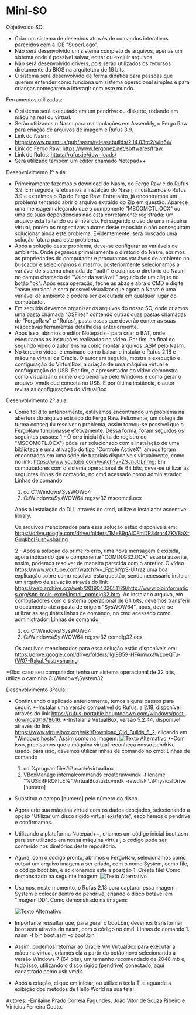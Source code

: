 # Mini-SO

Objetivo do SO: 
  - Criar um sistema de desenhos através de comandos interativos parecidos com a IDE "SuperLogo".
  - Não será desenvolvido um sistema completo de arquivos, apenas um sistema onde é possível salvar, editar ou excluir arquivos.
  - Não será desenvolvido drivers, pois serão utilizados os recursos diretamente da BIOS na arquitetura de 16 bits.
  - O sistema será desenvolvido de forma didática para pessoas que querem entender como funciona um sistema operacional simples e para crianças começarem a interagir com este mundo.

Ferramentas utilizadas:
  - O sistema será executado em um pendrive ou diskette, rodando em máquina real ou virtual.
  - Serão utilizados o Nasm para manipulações em Assembly, o Fergo Raw para criação de arquivos de imagem e Rufus 3.9.
  - Link do Nasm: https://www.nasm.us/pub/nasm/releasebuilds/2.14.03rc2/win64/
  - Link do Fergo Raw: https://www.fergonez.net/softwares/fraw
  - Link do Rufus: https://rufus.ie/downloads/
  - Será utilizado também um editor chamado Notepad++

Desenvolvimento 1º aula:
  - Primeiramente fazemos o download do Nasm, do Fergo Raw e do Rufus 3.9. Em seguida, efetuamos a instalção do Nasm, inicializamos o Rufus 3.9 e extraimos o Zip do Fergo Raw. Entretanto, já encontramos um problema tentando abrir o arquivo extraído do Zip em questão. Aparece uma mensagem alegando que o componente "MSCOMCTL.OCX" ou uma de suas dependências não está corretamente registrada: um arquivo está faltando ou é inválido. Foi sugerido o uso de uma máquina virtual, porém os respectivos autores deste repositório não conseguiram solucionar ainda este problema. Evidentemente, será buscado uma solução futura para este problema.
  - Após a solução deste problema, deve-se configurar as variáveis de ambiente. Onde pegamos primeiramente o diretório do Nasm, abrimos as propriedades do computador e procuramos variáveis de ambiento no buscador e selecionamos o mesmo, posteriormente selecionamos a variável de sistema chamada de "path" e colamos o diretório do Nasm no campo chamado de "Valor da variável:" seguido de um clique no botão "ok". Após essa operação, feche as abas e abra o CMD e digite "nasm version" e será possível visualizar que agora o Nasm é uma variável de ambiente e poderá ser executada em qualquer lugar do computador.
  - Em seguida devemos organizar os arquivos do nosso SO, onde criamos uma pasta chamada "OSFiles" contendo outras duas pastas chamadas de "FergoRaw" e "Rufus", pasta essas que deverão conter as suas respectivas ferramentas detalhadas anteriormente.
  - Após isso, abrimos o editor Notepad++ para criar o BAT, onde executamos as instruções realizadas no vídeo. Por fim, no final do segundo vídeo o autor ensina como montar arquivos .ASM pelo Nasm.
  - No terceiro vídeo, é ensinado como baixar e instalar o Rufus 2.18 e máquina virtual da Oracle. O autor em seguida, mostra a execução e configuração do VirtualBox, a criação de uma máquina virtual e confuguração do USB. Por fim, o apresentador do vídeo demonstra como visualizar o número do pendrive pelo Windows e como gerar o arquivo .vmdk que conecta no USB. E por última instância, o autor revisa as configurações do VirtualBox.


Desenvolvimento 2º aula:
  - Como foi dito anteriormente, estávamos encontrando um problema na abertura do arquivo extraído do Fergo Raw. Felizmente, um colega de turma conseguiu resolver o problema, assim tornou-se possível que o FergoRaw funcionasse efetivamente. Dessa forma, foram seguidos os seguintes passos:
    1 - O erro inicial (falta de registro do "MSCOMCTL.OCX") pôde ser solucionado com a instalação de uma biblioteca e uma ativação do tipo "Controle ActiveX", ambos foram encontrados em uma série de tutoriais disponíveis virtualmente, como no link: https://www.youtube.com/watch?v=ZSJnJULnrng; Em computadores com o sistema operacional de 64 bits, deve-se utilizar as seguintes linhas de comando, no cmd acessado como administrador:
    Linhas de comando:
    1. cd C:\Windows\SysWOW64
    2. C:\Windows\SysWOW64 regsvr32 mscomctl.ocx
    
    Após a instalação da DLL através do cmd, utilize o instalador ascentive-library.

    Os arquivos mencionados para essa solução estão disponíveis em: https://drive.google.com/drive/folders/1Me89gAlCFmDR34rhr4ZKV8aXrGuqkbcI?usp=sharing
      
    2 - Após a solução do primeiro erro, uma nova mensagem é exibida, agora indicando que o componente "COMDLG32.OCX" estaria ausente, assim, podemos resolver de maneira parecida com o anterior. O vídeo https://www.youtube.com/watch?v=_Fpp6lYpS-U traz uma boa explicação sobre como resolver esta questão, sendo necessário instalar um arquivo de ativação através do link https://web.archive.org/web/20190402051129/http://www.bioinformatics.org/snp-tools-excel/install_comdlg32.htm. Ao instalar o arquivo, em computadores com o sistema operacional de 64 bits, devemos transferir o documento até a pasta de origem "SysWOW64", após, deve-se utilizar as seguintes linhas de comando, no cmd acessado como administrador:
    Linhas de comando:
    1. cd C:\Windows\SysWOW64
    2. C:\Windows\SysWOW64 regsvr32 comdlg32.ocx

    Os arquivos mencionados para essa solução estão disponíveis em: https://drive.google.com/drive/folders/1gI9B59-HFAmwxaWLpeQTu-fW07-RxkaL?usp=sharing

*Obs: caso seu computador tenha um sistema operacional de 32 bits, utilize o caminho C:\Windows\System32


Desenvolvimento 3ºaula:
  - Continuando o aplicado anteriormente, temos alguns passos para seguir:
      *-Instalar uma versão compatível do Rufus, a 2.18, disponível através do link https://rufus-portable.br.uptodown.com/windows/post-download/1678016.
      *-Instalar a VirtualBox, versão 5.2.44, disponível através do link https://www.virtualbox.org/wiki/Download_Old_Builds_5_2, clicando em "Windows hosts". Assim como na imagem:
      ![Texto Alternativo](https://i.ibb.co/nLNwhVC/Captura-de-tela-2024-05-07-125008.png)
      *-Com isso, precisamos que a máquina virtual reconheça nosso pendrive usado, para isso, devemos utilizar linhas de comando no cmd:
      Linhas de comando    
      1. cd %programfiles%\oracle\virtualbox
      2. VBoxManage internalcommands createrawvmdk -filename       "%USERPROFILE%"\.VirtualBox\usb.vmdk -rawdisk \\.\PhysicalDrive [numero]
  - Substitua o campo [numero] pelo número do disco.
  - Agora crie sua máquina virtual com os dados desejados, selecionando a opção "Utilizar um disco rígido virtual existente", escolhemos o pendrive e confirmamos.
  - Utilizando a plataforma Notepad++, criamos um código inicial boot.asm para ser utilizado em nossa máquina virtual, o código pode ser conferido nos diretórios deste repositório.
  - Agora, com o código pronto, abrimos o FergoRaw, selecionamos como output um arquivo imagem a ser criado, com o nome System, como file, o código boot.bin, e adicionamos este a posição 1. Create file! Como demonstrado na seguinte imagem:
    ![Texto Alternativo](https://i.ibb.co/qJmGxhL/Captura-de-tela-2024-05-07-124738.png)
  - Usamos, neste momento, o Rufus 2.18 para capturar essa imagem System e colocar dentro do pendrive, criando o disco botável em "Imagem DD". Como demonstrado na imagem:
    
    ![Texto Alternativo](https://i.ibb.co/VMnJwMQ/Captura-de-tela-2024-05-07-124916.png)
  - Importante ressaltar que, para gerar o boot.bin, devemos transformar boot.asm através do nasm, com o código no cmd:
        Linhas de comando
        1. nasm -f bin boot.asm -o boot.bin       
  - Assim, podemos retornar ao Oracle VM VirtualBox para executar a máquina virtual, criamos ela a partir do botão novo selecionando a versão Windows 7 (64 bits), um tamanho recomendado de 2048 mb e, tudo isso, utilizando o disco rígido (pendrive) conectado, aqui cadastrado como usb.vmdk.
  - Após a criação, clique em iniciar, ou utilize a tecla T, e aguarde a exibição dos métodos de Hello World na sua tela!

Autores:
  -Emilaine Prado Correia Fagundes, João Vitor de Souza Ribeiro e Vinicius Ferreira Couto.
